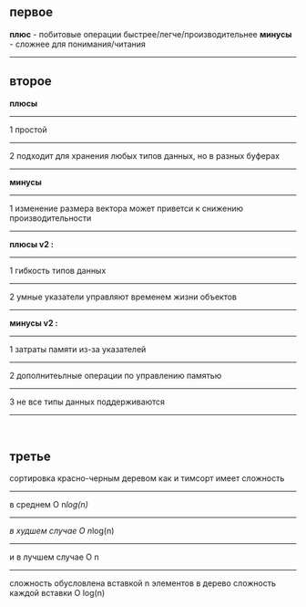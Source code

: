 ## первое <BR>
__плюс__ - побитовые операции быстрее/легче/производительнее 
__минусы__ -  сложнее для понимания/читания 
<HR>

## второе <BR>
__плюсы__ <HR>
1 простой <HR>
2 подходит для хранения любых типов данных, но в разных буферах <HR>
__минусы__<HR>
1 изменение размера вектора может приветси к снижению производительности<HR>
__плюсы v2 :__<HR>
1 гибкость типов данных<HR>
2 умные указатели управляют временем жизни объектов<HR>
__минусы v2 :__<HR>
1 затраты памяти из-за указателей<HR>
2 дополнитеьлные операции по управлению памятью<HR>
3 не все типы данных поддерживаются<HR>
<BR>

## третье<BR>
сортировка красно-черным деревом как и тимсорт имеет сложность <HR>
в среднем O n*log(n) <HR>
в худшем случае O n*log(n) <HR>
и в лучшем случае O n<HR>
сложность обусловлена вставкой n элементов в дерево сложность каждой вставки O log(n)